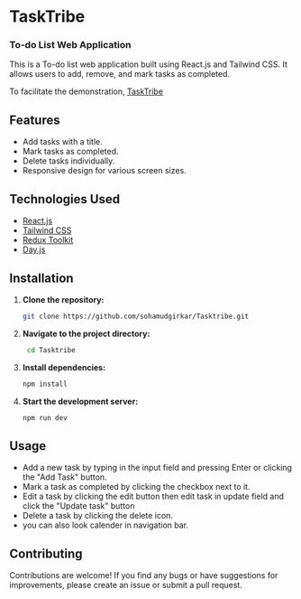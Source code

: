 # TaskTribe

### To-do List Web Application
This is a To-do list web application built using React.js and Tailwind CSS. It allows users to add, remove, and mark tasks as completed.

To facilitate the demonstration, [TaskTribe](https://tasktribe.netlify.app/) 

## Features

- Add tasks with a title.
- Mark tasks as completed.
- Delete tasks individually.
- Responsive design for various screen sizes.

## Technologies Used

- [React.js](https://reactjs.org/)
- [Tailwind CSS](https://tailwindcss.com/)
- [Redux Toolkit](https://redux-toolkit.js.org/)
- [Day.js](https://day.js.org/)

## Installation

1. **Clone the repository:**

    ```bash
    git clone https://github.com/sohamudgirkar/Tasktribe.git
    ```

2. **Navigate to the project directory:**

    ```bash
     cd Tasktribe
    ```

3. **Install dependencies:**

    ```bash
    npm install
    ```

4. **Start the development server:**

    ```bash
    npm run dev
    ```

## Usage

- Add a new task by typing in the input field and pressing Enter or clicking the "Add Task" button.
- Mark a task as completed by clicking the checkbox next to it.
- Edit a task by clicking the edit button then edit task in update field and click the "Update task" button
- Delete a task by clicking the delete icon.
- you can also look calender in navigation bar.


## Contributing

Contributions are welcome! If you find any bugs or have suggestions for improvements, please create an issue or submit a pull request.


